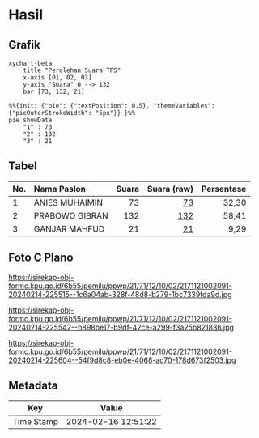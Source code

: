# Hasil

## Grafik

```mermaid
xychart-beta
    title "Perolehan Suara TPS"
    x-axis [01, 02, 03]
    y-axis "Suara" 0 --> 132
    bar [73, 132, 21]
```

```mermaid
%%{init: {"pie": {"textPosition": 0.5}, "themeVariables": {"pieOuterStrokeWidth": "5px"}} }%%
pie showData
    "1" : 73
    "2" : 132
    "3" : 21
```

## Tabel

| No. | Nama Paslon    | Suara | Suara (raw) | Persentase |
|:--- |:-------------- | -----:| -----------:| ----------:|
| 1   | ANIES MUHAIMIN | 73    | [73][p-1]   | 32,30      |
| 2   | PRABOWO GIBRAN | 132   | [132][p-2]  | 58,41      |
| 3   | GANJAR MAHFUD  | 21    | [21][p-3]   | 9,29       |


[p-1]: https://github.com/gigit-pemilu/pemilu-2024-21-kepulauan-riau/blob/main/pilpres/hitung-suara/sub/21-kepulauan-riau/sub/71-kota-batam/sub/12-batu-aji/sub/1002-buliang/sub/091-tps/sub/paslon-1.txt
[p-2]: https://github.com/gigit-pemilu/pemilu-2024-21-kepulauan-riau/blob/main/pilpres/hitung-suara/sub/21-kepulauan-riau/sub/71-kota-batam/sub/12-batu-aji/sub/1002-buliang/sub/091-tps/sub/paslon-2.txt
[p-3]: https://github.com/gigit-pemilu/pemilu-2024-21-kepulauan-riau/blob/main/pilpres/hitung-suara/sub/21-kepulauan-riau/sub/71-kota-batam/sub/12-batu-aji/sub/1002-buliang/sub/091-tps/sub/paslon-3.txt

## Foto C Plano

https://sirekap-obj-formc.kpu.go.id/6b55/pemilu/ppwp/21/71/12/10/02/2171121002091-20240214-225515--1c6a04ab-328f-48d8-b279-1bc7339fda9d.jpg

https://sirekap-obj-formc.kpu.go.id/6b55/pemilu/ppwp/21/71/12/10/02/2171121002091-20240214-225542--b898be17-b9df-42ce-a299-f3a25b821836.jpg

https://sirekap-obj-formc.kpu.go.id/6b55/pemilu/ppwp/21/71/12/10/02/2171121002091-20240214-225604--54f9d8c8-eb0e-4068-ac70-178d673f2503.jpg


## Metadata

| Key        | Value               |
| ---------- | ------------------- |
| Time Stamp | 2024-02-16 12:51:22 |



